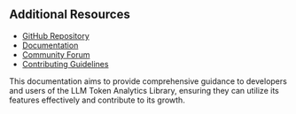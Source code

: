 ## Additional Resources
- [GitHub Repository](https://github.com/aanshshah/llm_token_analytics_lib)
- [Documentation](docs/)
- [Community Forum](https://github.com/aanshshah/llm_token_analytics_lib/discussions)
- [Contributing Guidelines](CONTRIBUTING.md)

This documentation aims to provide comprehensive guidance to developers and users of the LLM Token Analytics Library, ensuring they can utilize its features effectively and contribute to its growth.